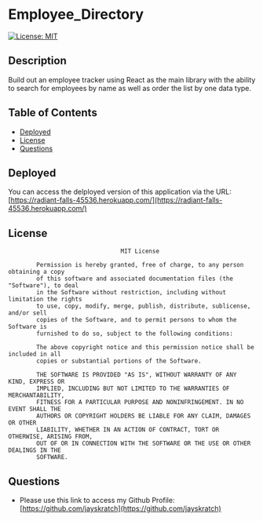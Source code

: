 # Employee_Directory

[![License: MIT](https://img.shields.io/badge/License-MIT-yellow.svg)](https://opensource.org/licenses/MIT)

## Description
Build out an employee tracker using React as the main library with the ability to search for employees by name as well as order the list by one data type.


## Table of Contents

-   [Deployed](#deployed)
-   [License](#license)
-   [Questions](#questions)

## Deployed

You can access the delployed version of this application via the URL: [https://radiant-falls-45536.herokuapp.com/](https://radiant-falls-45536.herokuapp.com/)



## License

    								MIT License

    		Permission is hereby granted, free of charge, to any person obtaining a copy
    		of this software and associated documentation files (the "Software"), to deal
    		in the Software without restriction, including without limitation the rights
    		to use, copy, modify, merge, publish, distribute, sublicense, and/or sell
    		copies of the Software, and to permit persons to whom the Software is
    		furnished to do so, subject to the following conditions:

    		The above copyright notice and this permission notice shall be included in all
    		copies or substantial portions of the Software.

    		THE SOFTWARE IS PROVIDED "AS IS", WITHOUT WARRANTY OF ANY KIND, EXPRESS OR
    		IMPLIED, INCLUDING BUT NOT LIMITED TO THE WARRANTIES OF MERCHANTABILITY,
    		FITNESS FOR A PARTICULAR PURPOSE AND NONINFRINGEMENT. IN NO EVENT SHALL THE
    		AUTHORS OR COPYRIGHT HOLDERS BE LIABLE FOR ANY CLAIM, DAMAGES OR OTHER
    		LIABILITY, WHETHER IN AN ACTION OF CONTRACT, TORT OR OTHERWISE, ARISING FROM,
    		OUT OF OR IN CONNECTION WITH THE SOFTWARE OR THE USE OR OTHER DEALINGS IN THE
    		SOFTWARE.

## Questions

-   Please use this link to access my Github Profile: [https://github.com/jayskratch](https://github.com/jayskratch)
